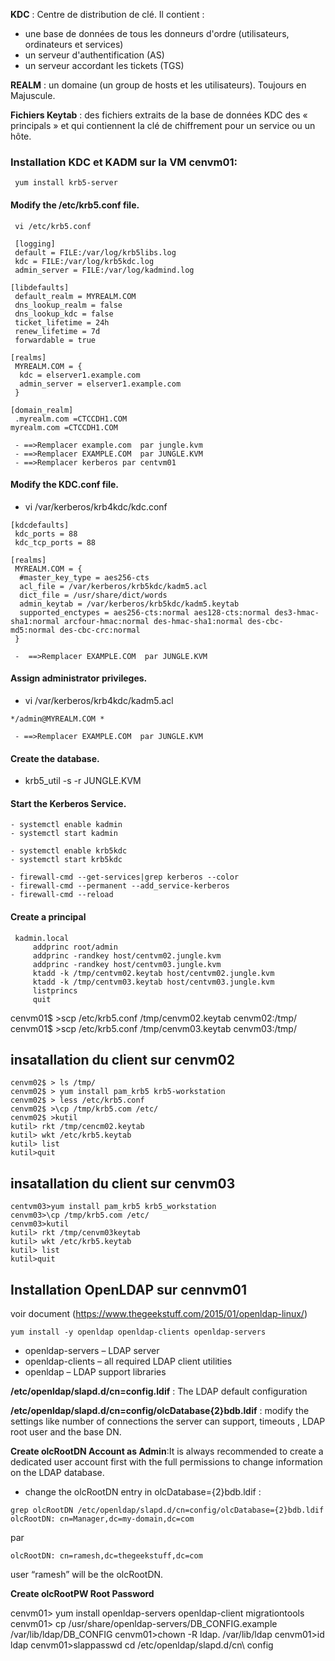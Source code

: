  
  **KDC** : Centre de distribution de clé. Il contient :
   - une base de données de tous les donneurs d'ordre (utilisateurs, ordinateurs et services)
   - un serveur d'authentification (AS)
   - un serveur accordant les tickets (TGS)
 
 **REALM** : un domaine (un group de hosts et les utilisateurs). Toujours en Majuscule.
 
 **Fichiers Keytab** :  des fichiers extraits de la base de données KDC des « principals » et qui contiennent la clé de chiffrement pour un service ou un hôte.
 
 
 ### Installation KDC et KADM sur la VM cenvm01:

```
 yum install krb5-server
```
#### Modify the /etc/krb5.conf file.

```
 vi /etc/krb5.conf  
```

```
 [logging]
 default = FILE:/var/log/krb5libs.log
 kdc = FILE:/var/log/krb5kdc.log
 admin_server = FILE:/var/log/kadmind.log

[libdefaults]
 default_realm = MYREALM.COM
 dns_lookup_realm = false
 dns_lookup_kdc = false
 ticket_lifetime = 24h
 renew_lifetime = 7d
 forwardable = true

[realms]
 MYREALM.COM = {
  kdc = elserver1.example.com
  admin_server = elserver1.example.com
 }

[domain_realm]
 .myrealm.com =CTCCDH1.COM
myrealm.com =CTCCDH1.COM
```
     - ==>Remplacer example.com  par jungle.kvm
     - ==>Remplacer EXAMPLE.COM  par JUNGLE.KVM
     - ==>Remplacer kerberos par centvm01

#### Modify the KDC.conf file.
- vi /var/kerberos/krb4kdc/kdc.conf
```
[kdcdefaults]
 kdc_ports = 88
 kdc_tcp_ports = 88

[realms]
 MYREALM.COM = {
  #master_key_type = aes256-cts
  acl_file = /var/kerberos/krb5kdc/kadm5.acl
  dict_file = /usr/share/dict/words
  admin_keytab = /var/kerberos/krb5kdc/kadm5.keytab
  supported_enctypes = aes256-cts:normal aes128-cts:normal des3-hmac-sha1:normal arcfour-hmac:normal des-hmac-sha1:normal des-cbc-md5:normal des-cbc-crc:normal
 }
```
     -  ==>Remplacer EXAMPLE.COM  par JUNGLE.KVM
#### Assign administrator privileges.
-  vi /var/kerberos/krb4kdc/kadm5.acl
```
*/admin@MYREALM.COM *
```
     - ==>Remplacer EXAMPLE.COM  par JUNGLE.KVM
#### Create the database.
- krb5_util -s -r JUNGLE.KVM
#### Start the Kerberos Service.
```
- systemctl enable kadmin
- systemctl start kadmin

- systemctl enable krb5kdc
- systemctl start krb5kdc

- firewall-cmd --get-services|grep kerberos --color
- firewall-cmd --permanent --add_service-kerberos
- firewall-cmd --reload
```

#### Create a principal
```
 kadmin.local
     addprinc root/admin  
     addprinc -randkey host/centvm02.jungle.kvm
     addprinc -randkey host/centvm03.jungle.kvm
     ktadd -k /tmp/centvm02.keytab host/centvm02.jungle.kvm
     ktadd -k /tmp/centvm03.keytab host/centvm03.jungle.kvm
     listprincs
     quit
```

cenvm01$ >scp /etc/krb5.conf /tmp/cenvm02.keytab cenvm02:/tmp/
cenvm01$ >scp /etc/krb5.conf /tmp/cenvm03.keytab cenvm03:/tmp/

## insatallation du client sur cenvm02
```
cenvm02$ > ls /tmp/
cenvm02$ > yum install pam_krb5 krb5-workstation
cenvm02$ > less /etc/krb5.conf
cenvm02$ >\cp /tmp/krb5.com /etc/
cenvm02$ >kutil
kutil> rkt /tmp/cencm02.keytab
kutil> wkt /etc/krb5.keytab
kutil> list
kutil>quit
```



## insatallation du client sur cenvm03
```
centvm03>yum install pam_krb5 krb5_workstation
cenvm03>\cp /tmp/krb5.com /etc/
cenvm03>kutil
kutil> rkt /tmp/cenvm03keytab
kutil> wkt /etc/krb5.keytab
kutil> list
kutil>quit
```



## Installation OpenLDAP sur cennvm01 
voir document (https://www.thegeekstuff.com/2015/01/openldap-linux/)
```
yum install -y openldap openldap-clients openldap-servers
````
- openldap-servers – LDAP server
- openldap-clients – all required LDAP client utilities
- openldap – LDAP support libraries

**/etc/openldap/slapd.d/cn=config.ldif** : The LDAP default configuration

**/etc/openldap/slapd.d/cn=config/olcDatabase{2}bdb.ldif** :  modify the settings like number of connections the server can support, timeouts , LDAP root user and the base DN.

**Create olcRootDN Account as Admin**:It is always recommended to create a dedicated user account first with the full permissions to change information on the LDAP database.

 - change the olcRootDN entry in olcDatabase={2}bdb.ldif :
 ```
 grep olcRootDN /etc/openldap/slapd.d/cn=config/olcDatabase={2}bdb.ldif
olcRootDN: cn=Manager,dc=my-domain,dc=com
```
par 
```
olcRootDN: cn=ramesh,dc=thegeekstuff,dc=com
```
user “ramesh” will be the olcRootDN.

**Create olcRootPW Root Password**


cenvm01> yum install openldap-servers openldap-client migrationtools
cenvm01> cp /usr/share/openldap-servers/DB_CONFIG.example  /var/lib/ldap/DB_CONFIG
cenvm01>chown -R ldap. /var/lib/ldap
cenvm01>id ldap
cenvm01>slappasswd
cd /etc/openldap/slapd.d/cn\ config




